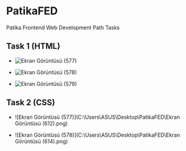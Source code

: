 # PatikaFED

Patika Frontend Web Development Path Tasks

## Task 1 (HTML)

* ![Ekran Görüntüsü (577)](https://user-images.githubusercontent.com/61664198/132039159-3fcfe66c-f297-4ba4-afc6-d31810ed3c63.png)

* ![Ekran Görüntüsü (578)](https://user-images.githubusercontent.com/61664198/132039193-55d0e86a-3f7a-4d41-a6d2-00c50746e6eb.png)

* ![Ekran Görüntüsü (579)](https://user-images.githubusercontent.com/61664198/132039200-02e7a4ef-202e-43a4-a3a3-49e0aafe3ee8.png)


## Task 2 (CSS)

* ![Ekran Görüntüsü (577)](C:\Users\ASUS\Desktop\PatikaFED\Ekran Görüntüsü (612).png)

* ![Ekran Görüntüsü (578)](C:\Users\ASUS\Desktop\PatikaFED\Ekran Görüntüsü (614).png)
